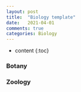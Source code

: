 ```yaml
---
layout: post
title:  "Biology template"
date:   2021-04-01
comments: true
categories: Biology
---
```


* content
{:toc}

### Botany


### Zoology

